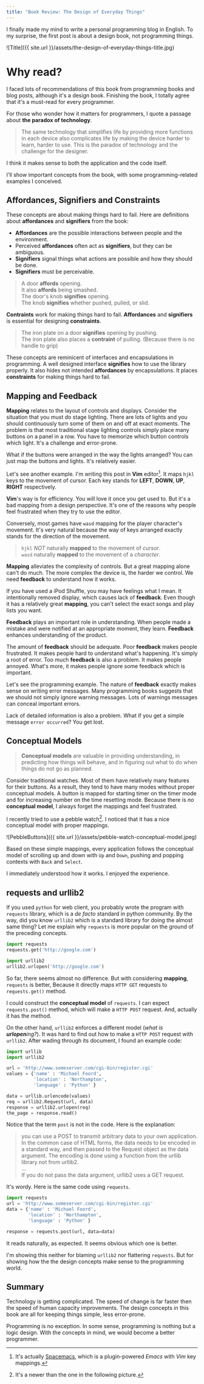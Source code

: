 ```yaml
---
title: "Book Review: The Design of Everyday Things"
---
```


I finally made my mind to write a personal programming blog in English.
To my surprise, the first post is about a design book, not programming things.

![Title]({{ site.url }}/assets/the-design-of-everyday-things-title.jpg)

# Why read?
I faced lots of recommendations of this book from programming books and blog posts,
although it's a design book.  Finishing the book, I totally agree 
that it's a must-read for every programmer.

For those who wonder how it matters for programmers, I quote a passage
about **the paradox of technology**.

> The same technology that simplifies life by providing more functions in each
> device also complicates life by making the device harder to learn, harder to
> use.  This is the paradox of technology and the challenge for the designer.

I think it makes sense to both the application and the code itself.

I'll show important concepts from the book, with some programming-related examples
I conceived.


## Affordances, Signifiers and Constraints

These concepts are about making things hard to fail.
Here are definitions about **affordances** and **signifiers** from the book:

- **Affordances** are the possible interactions between people and the 
environment.
- Perceived **affordances** often act as **signifiers**, but they can be ambiguous.
- **Signifiers** signal things what actions are possible and how they should be
done.
- **Signifiers** must be perceivable.

> A door **affords** opening.  
> It also **affords** being smashed.  
> The door's knob **signifies** opening.  
> The knob **signifies** whether pushed, pulled, or slid.

**Contraints** work for making things hard to fail.  **Affordances** and
**signifiers** is essential for designing **constraints**.

> The iron plate on a door **signifies** opening by pushing.  
> The iron plate also places a **contraint** of pulling. (Because there is no handle to grip)

These concepts are reminicent of interfaces and encapsulations in programming.
A well designed interface **signifies** how to use the library properly.  It
also hides not intended **affordances** by encapsulations.  It places
**constraints** for making things hard to fail.


## Mapping and Feedback

**Mapping** relates to the layout of controls and displays.  Consider the situation 
that you must do stage lighting.  There are lots of lights and you should continuously turn
some of them on and off at exact moments.  The problem is
that most traditional stage lighting controls simply place many buttons on a panel in a row.
You have to memorize which button controls which light.  It's a challenge and error-prone.

What if the buttons were arranged in the way the lights arranged?  You can just
map the buttons and lights.  It's relatively easier.

Let's see another example.  I'm writing this post in **Vim** editor[^1].  It maps
`hjkl` keys to the movement of cursor. Each key stands for 
**LEFT**, **DOWN**, **UP**, **RIGHT** respectively. 

**Vim**'s way is for efficiency.  You will love it once you get used to.
But it's a bad mapping from a design perspective.  It's one of the reasons
why people feel frustrated when they try to use the editor.

Conversely, most  games have `wasd` mapping for the player character's movement.
It's very natural because the way of keys arranged exactly stands for 
the direction of the movement.

> `hjkl` *NOT* naturally **mapped** to the movement of *cursor*.  
> `wasd` naturally **mapped** to the movement of a *character*.  

**Mapping** alleviates the complexity of controls.  But a great mapping alone
can't do much.  The more complex the device is, the harder we control.  We 
need **feedback** to understand how it works.

If you have used a iPod Shuffle, you may have feelings what I mean.
It intentionally removed display, which causes lack of **feedback**.
Even though it has a relatively great **mapping**, you can't select the exact songs and play lists you want.

**Feedback** plays an important role in understanding.
When people made a mistake and were notified at an appropriate moment, they learn. 
**Feedback** enhances understanding of the product.

The amount of **feedback** should be adequate.  Poor **feedback** makes people frustrated.
It makes people hard to understand what's happening.  It's simply a root of error.
Too much **feedback** is also a problem.  It makes people annoyed.  What's more, 
it makes people ignore some feedback which is important.

Let's see the programming example.  The nature of **feedback** exactly makes sense on
writing error messages.  Many programming books suggests that we should not simply
ignore warning messages.  Lots of warnings messages can conceal important errors.

Lack of detailed information is also a problem.
What if you get a simple message `error occurred`?  You get lost.


## Conceptual Models
> **Conceptual models** are valuable in providing understanding,
> in predicting how things will behave, and in figuring out what to do
> when things do not go as planned.

Consider traditional watches.  Most of them have relatively many features for
their buttons.  As a result, they tend to have many modes without proper conceptual models.
A button is mapped for starting timer on the timer mode and for increasing number on 
the time resetting mode.  Because there is *no* **conceptual model**,
I always forget the mappings and feel frustrated.

I recently tried to use a pebble watch[^2].  I noticed that it has a nice conceptual model with proper mappings.

![PebbleButtons]({{ site.url }}/assets/pebble-watch-conceptual-model.jpeg)

Based on these simple mappings, every application follows the conceptual model
of scrolling up and down with `Up` and `Down`, pushing and popping contexts with `Back` and `Select`.

I immediately understood how it works.  I enjoyed the experience.


## requests and urllib2

If you used `python` for web client, you probably wrote the program with `requests` library,
which is a *de facto* standard in python community.  By the way, did you know `urllib2` which is 
a standard library for doing the almost same thing?  Let me explain why `requests` is more popular
on the ground of the preceding concepts. 

```python
import requests
requests.get('http://google.com')

import urllib2
urllib2.urlopen('http://google.com')
```

So far, there seems almost no difference.
But with considering **mapping**, `requests` is better,
Because it directly maps `HTTP GET` requests to `requests.get()` method.

I could construct the **conceptual model** of `requests`.
I can expect `requests.post()` method, which will make a `HTTP POST` request.
And, actually it has the method.

On the other hand, `urllib2` enforces a different model (*what is **urlopen**ing?*).
It was hard to find out how to make a `HTTP POST` request with `urllib2`.
After wading through its document, I found an example code:

```python
import urllib
import urllib2

url = 'http://www.someserver.com/cgi-bin/register.cgi'
values = {'name' : 'Michael Foord',
          'location' : 'Northampton',
          'language' : 'Python' }

data = urllib.urlencode(values)
req = urllib2.Request(url, data)
response = urllib2.urlopen(req)
the_page = response.read()
```

Notice that the term `post` is not in the code.
Here is the explanation:

> you can use a POST to transmit arbitrary data to your own application.
> In the common case of HTML forms, the data needs to be encoded in a standard way,
> and then passed to the Request object as the data argument.
> The encoding is done using a function from the urllib library not from urllib2.  
> ...  
> If you do not pass the data argument, urllib2 uses a GET request.

It's wordy.  Here is the same code using `requests`.

```python
import requests
url = 'http://www.someserver.com/cgi-bin/register.cgi'
data = {'name' : 'Michael Foord',
        'location' : 'Northampton',
        'language' : 'Python' }

response = requests.post(url, data=data)
```
It reads naturally, as expected.  It seems obvious which one is better.

I'm showing this neither for blaming `urllib2` nor flattering `requests`.
But for showing how the the design concepts make sense to the programming world.


## Summary
Technology is getting complicated.
The speed of change is far faster then the speed of human capacity improvements.
The design concepts in this book are all for keeping things simple, less error-prone.

Programming is no exception.  In some sense, programming is nothing but a logic design.
With the concepts in mind, we would become a better programmer.


[^1]: It's actually [Spacemacs](http://spacemacs.org/), which is a plugin-powered *Emacs* with *Vim* key mappings.
[^2]: It's a newer than the one in the following picture.
